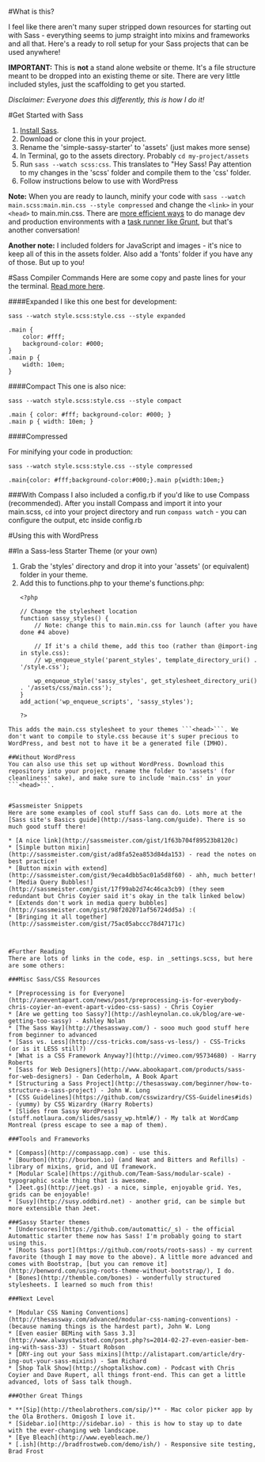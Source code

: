 

#What is this?

I feel like there aren't many super stripped down resources for starting out with Sass - everything seems to jump straight into mixins and frameworks and all that. Here's a ready to roll setup for your Sass projects that can be used anywhere!

**IMPORTANT:** This is **not** a stand alone website or theme. It's a file structure meant to be dropped into an existing theme or site. There are very little included styles, just the scaffolding to get you started.

_Disclaimer: Everyone does this differently, this is how I do it!_

#Get Started with Sass

1. [Install Sass](http://sass-lang.com/install).
2. Download or clone this in your project.
3. Rename the 'simple-sassy-starter' to 'assets' (just makes more sense)
3. In Terminal, go to the assets directory. Probably ```cd my-project/assets```
4. Run ```sass --watch scss:css```. This translates to "Hey Sass! Pay attention to my changes in the 'scss' folder and compile them to the 'css' folder.
5. Follow instructions below to use with WordPress

**Note:** When you are ready to launch, minify your code with 
```sass --watch main.scss:main.min.css --style compressed``` 
and change the ```<link>``` in your ```<head>``` to main.min.css. There are [more efficient ways](http://addyosmani.com/blog/environment-specific-builds-with-grunt-gulp-or-broccoli/) to do manage dev and production environments with a [task runner like Grunt](http://blog.cozycloud.cc/technic/2014/06/18/task-runners-comparison/), but that's another conversation!

**Another note:** I included folders for JavaScript and images - it's nice to keep all of this in the assets folder. Also add a 'fonts' folder if you have any of those. But up to you!

#Sass Compiler Commands
Here are some copy and paste lines for your the terminal. [Read more here](http://sass-lang.com/documentation/file.SASS_REFERENCE.html#output_style).

####Expanded
I like this one best for development:

```sass --watch style.scss:style.css --style expanded```

	.main {
		color: #fff;
		background-color: #000;
	}
	.main p {
		width: 10em;
	}

####Compact
This one is also nice:

```sass --watch style.scss:style.css --style compact```

	.main { color: #fff; background-color: #000; }
	.main p { width: 10em; }


####Compressed

For minifying your code in production:

```sass --watch style.scss:style.css --style compressed```

	.main{color: #fff;background-color:#000;}.main p{width:10em;}

###With Compass
I also included a config.rb if you'd like to use Compass (recommended). After you install Compass and import it into your main.scss, ```cd``` into your project directory and run ```compass watch``` - you can configure the output, etc inside config.rb

#Using this with WordPress

##In a Sass-less Starter Theme (or your own)
1. Grab the 'styles' directory and drop it into your 'assets' (or equivalent) folder in your theme.
2. Add this to functions.php to your theme's functions.php:
	```
	<?php

	// Change the stylesheet location
	function sassy_styles() {
		// Note: change this to main.min.css for launch (after you have done #4 above)
		
		// If it's a child theme, add this too (rather than @import-ing in style.css):
		// wp_enqueue_style('parent_styles', template_directory_uri() . '/style.css');

		wp_enqueue_style('sassy_styles', get_stylesheet_directory_uri() . '/assets/css/main.css');
	}
	add_action('wp_enqueue_scripts', 'sassy_styles');

	?>
```
This adds the main.css stylesheet to your themes ```<head>```. We don't want to compile to style.css because it's super precious to WordPress, and best not to have it be a generated file (IMHO).

##Without WordPress
You can also use this set up without WordPress. Download this repository into your project, rename the folder to 'assets' (for cleanliness' sake), and make sure to include 'main.css' in your ```<head>```.


#Sassmeister Snippets
Here are some examples of cool stuff Sass can do. Lots more at the [Sass site's Basics guide](http://sass-lang.com/guide). There is so much good stuff there!

* [A nice link](http://sassmeister.com/gist/1f63b704f89523b8120c)
* [Simple button mixin](http://sassmeister.com/gist/ad8fa52ea853d84da153) - read the notes on best practice!
* [Button mixin with extend](http://sassmeister.com/gist/9eca4dbb5ac01a5d8f60) - ahh, much better!
* [Media Query Bubbles!](http://sassmeister.com/gist/17f99ab2d74c46ca3cb9) (they seem redundant but Chris Coyier said it's okay in the talk linked below)
* [Extends don't work in media query bubbles](http://sassmeister.com/gist/98f202071af56724dd5a) :(
* [Bringing it all together](http://sassmeister.com/gist/75ac05abccc78d47171c)



#Further Reading
There are lots of links in the code, esp. in _settings.scss, but here are some others:

###Misc Sass/CSS Resources

* [Preprocessing is for Everyone](http://aneventapart.com/news/post/preprocessing-is-for-everybody-chris-coyier-an-event-apart-video-css-sass) - Chris Coyier
* [Are we getting too Sassy?](http://ashleynolan.co.uk/blog/are-we-getting-too-sassy) - Ashley Nolan
* [The Sass Way](http://thesassway.com/) - sooo much good stuff here from beginner to advanced
* [Sass vs. Less](http://css-tricks.com/sass-vs-less/) - CSS-Tricks (or is it LESS still?)
* [What is a CSS Framework Anyway?](http://vimeo.com/95734680) - Harry Roberts
* [Sass for Web Designers](http://www.abookapart.com/products/sass-for-web-designers) - Dan Cederholm, A Book Apart
* [Structuring a Sass Project](http://thesassway.com/beginner/how-to-structure-a-sass-project) - John W. Long
* [CSS Guidelines](https://github.com/csswizardry/CSS-Guidelines#ids) - (yummy) by CSS Wizardry (Harry Roberts)
* [Slides from Sassy WordPress](stuff.notlaura.com/slides/sassy_wp.html#/) - My talk at WordCamp Montreal (press escape to see a map of them).

###Tools and Frameworks

* [Compass](http://compassapp.com) - use this.
* [Bourbon](http://bourbon.io) (and Neat and Bitters and Refills) - library of mixins, grid, and UI framework.
* [Modular Scale](https://github.com/Team-Sass/modular-scale) - typographic scale thing that is awesome.
* [Jeet.gs](http://jeet.gs) - a nice, simple, enjoyable grid. Yes, grids can be enjoyable!
* [Susy](http://susy.oddbird.net) - another grid, can be simple but more extensible than Jeet.

###Sassy Starter themes
* [Underscores](https://github.com/automattic/_s) - the official Automattic starter theme now has Sass! I'm probably going to start using this.
* [Roots Sass port](https://github.com/roots/roots-sass) - my current favorite (though I may move to the above). A little more advanced and comes with Bootstrap, [but you can remove it](http://benword.com/using-roots-theme-without-bootstrap/), I do.
* [Bones](http://themble.com/bones) - wonderfully structured stylesheets. I learned so much from this!

###Next Level

* [Modular CSS Naming Conventions](http://thesassway.com/advanced/modular-css-naming-conventions) - (because naming things is the hardest part), John W. Long
* [Even easier BEMing with Sass 3.3](http://www.alwaystwisted.com/post.php?s=2014-02-27-even-easier-bem-ing-with-sass-33) - Stuart Robson
* [DRY-ing out your Sass mixins](http://alistapart.com/article/dry-ing-out-your-sass-mixins) - Sam Richard
* [Shop Talk Show](http://shoptalkshow.com) - Podcast with Chris Coyier and Dave Rupert, all things front-end. This can get a little advanced, lots of Sass talk though.

###Other Great Things

* **[Sip](http://theolabrothers.com/sip/)** - Mac color picker app by the Ola Brothers. Omigosh I love it.
* [Sidebar.io](http://sidebar.io) - this is how to stay up to date with the ever-changing web landscape.
* [Eye Bleach](http://www.eyebleach.me/)
* [.ish](http://bradfrostweb.com/demo/ish/) - Responsive site testing, Brad Frost

